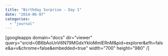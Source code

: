 ```yaml
---
title: "Birthday Surprise - Day 1"
date: "2014-06-07"
categories: 
  - "journal"
---
```


\[googleapps domain="docs" dir="viewer" query="srcid=0B6bAoUnV6N79MGdxYkloMmlERnM&pid=explorer&efh=false&a=v&chrome=false&embedded=true" width="700" height="980" /\]
